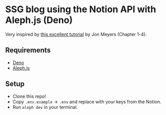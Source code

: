 # SSG blog using the Notion API with Aleph.js (Deno)

Very inspired by [this excellent tutorial](https://egghead.io/courses/build-static-pages-dynamically-using-next-js-and-the-notion-api-34849fc4) by Jon Meyers (Chapter 1-4).

## Requirements
- [Deno](https://deno.land/)
- [Aleph.js](https://alephjs.org/docs/get-started)

## Setup
- Clone this repo!
- Copy `.env.example` -> `.env` and replace with your keys from the Notion.
- Run `aleph dev` in your terminal. 